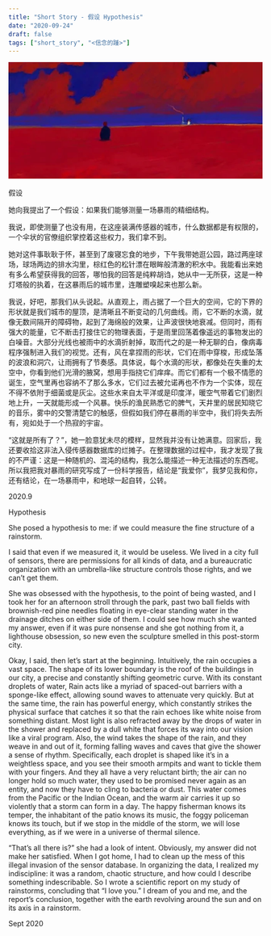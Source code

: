 ```yaml
---
title: "Short Story - 假设 Hypothesis"
date: "2020-09-24"
draft: false
tags: ["short_story", "<信念的踵>"]
---
```

![img](./images/head.jpg)

假设

她向我提出了一个假设：如果我们能够测量一场暴雨的精细结构。

我说，即使测量了也没有用，在这座装满传感器的城市，什么数据都是有权限的，一个伞状的官僚组织掌控着这些权力，我们拿不到。

她对这件事耿耿于怀，甚至到了废寝忘食的地步，下午我带她逛公园，路过两座球场，球场两边的排水沟里，棕红色的松针漂在眼眸般清澈的积水中。我能看出来她有多么希望获得我的回答，哪怕我的回答是纯粹胡诌，她从中一无所获，这是一种灯塔般的执着，在这暴雨后的城市里，连雕塑嗅起来也那么新。

我说，好吧，那我们从头说起。从直观上，雨占据了一个巨大的空间，它的下界的形状就是我们城市的屋顶，是清晰且不断变动的几何曲线。雨，它不断的水滴，就像无数间隔开的障碍物，起到了海绵般的效果，让声波很快地衰减。但同时，雨有强大的能量，它不断击打接住它的物理表面，于是雨里回荡着像遥远的事物发出的白噪音。大部分光线也被雨中的水滴折射掉，取而代之的是一种无聊的白，像病毒程序强制进入我们的视觉。还有，风在拿捏雨的形状，它们在雨中穿梭，形成坠落的波浪和洞穴，让雨拥有了节奏感。具体说，每个水滴的形状，都像处在失重的太空中，你看到他们光滑的腋窝，想用手指挠它们痒痒。而它们都有一个极不情愿的诞生，空气里再也容纳不了那么多水，它们过去被允诺再也不作为一个实体，现在不得不依附于细菌或是灰尘。这些水来自太平洋或是印度洋，暖空气带着它们剧烈地上升，一天就能形成一个风暴。快乐的渔民熟悉它的脾气，天井里的居民知晓它的音乐，雾中的交警清楚它的触感，但假如我们停在暴雨的半空中，我们将失去所有，宛如处于一个热寂的宇宙。

“这就是所有了？”，她一脸意犹未尽的模样，显然我并没有让她满意。回家后，我还要收拾这非法入侵传感器数据库的烂摊子。在整理数据的过程中，我才发现了我的不严谨：这是一种随机的、混沌的结构，我怎么能描述一种无法描述的东西呢。所以我把我对暴雨的研究写成了一份科学报告，结论是“我爱你”，我梦见我和你，还有结论，在一场暴雨中，和地球一起自转，公转。

2020.9


Hypothesis

She posed a hypothesis to me: if we could measure the fine structure of a rainstorm.

I said that even if we measured it, it would be useless. We lived in a city full of sensors, there are permissions for all kinds of data, and a bureaucratic organization with an umbrella-like structure controls those rights, and we can’t get them.

She was obsessed with the hypothesis, to the point of being wasted, and I took her for an afternoon stroll through the park, past two ball fields with brownish-red pine needles floating in eye-clear standing water in the drainage ditches on either side of them. I could see how much she wanted my answer, even if it was pure nonsense and she got nothing from it, a lighthouse obsession, so new even the sculpture smelled in this post-storm city.

Okay, I said, then let’s start at the beginning. Intuitively, the rain occupies a vast space. The shape of its lower boundary is the roof of the buildings in our city, a precise and constantly shifting geometric curve. With its constant droplets of water, Rain acts like a myriad of spaced-out barriers with a sponge-like effect, allowing sound waves to attenuate very quickly. But at the same time, the rain has powerful energy, which constantly strikes the physical surface that catches it so that the rain echoes like white noise from something distant. Most light is also refracted away by the drops of water in the shower and replaced by a dull white that forces its way into our vision like a viral program. Also, the wind takes the shape of the rain, and they weave in and out of it, forming falling waves and caves that give the shower a sense of rhythm. Specifically, each droplet is shaped like it’s in a weightless space, and you see their smooth armpits and want to tickle them with your fingers. And they all have a very reluctant birth; the air can no longer hold so much water, they used to be promised never again as an entity, and now they have to cling to bacteria or dust. This water comes from the Pacific or the Indian Ocean, and the warm air carries it up so violently that a storm can form in a day. The happy fisherman knows its temper, the inhabitant of the patio knows its music, the foggy policeman knows its touch, but if we stop in the middle of the storm, we will lose everything, as if we were in a universe of thermal silence.

“That’s all there is?” she had a look of intent. Obviously, my answer did not make her satisfied. When I got home, I had to clean up the mess of this illegal invasion of the sensor database. In organizing the data, I realized my indiscipline: it was a random, chaotic structure, and how could I describe something indescribable. So I wrote a scientific report on my study of rainstorms, concluding that “I love you.” I dream of you and me, and the report’s conclusion, together with the earth revolving around the sun and on its axis in a rainstorm.

Sept 2020
